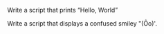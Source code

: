 Write a script that prints “Hello, World”

Write a script that displays a confused smiley "(Ôo)'.




